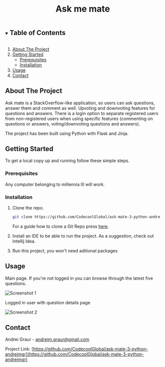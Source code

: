 <!-- PROJECT LOGO -->
<br />
<p align="center">

[comment]: <> (    <img src="images/logo.png" alt="Logo" width="80" height="80">)

[comment]: <> (  </a>)

  <h1 align="center">Ask me mate</h1>

<!-- TABLE OF CONTENTS -->
<details open="open">
  <summary><h2 style="display: inline-block">Table of Contents</h2></summary>
  <ol>
    <li>
      <a href="#about-the-project">About The Project</a>
    </li>
    <li>
      <a href="#getting-started">Getting Started</a>
      <ul>
        <li><a href="#prerequisites">Prerequisites</a></li>
        <li><a href="#installation">Installation</a></li>
      </ul>
    </li>
    <li><a href="#usage">Usage</a></li>
    <li><a href="#contact">Contact</a></li>
  </ol>
</details>

<!-- ABOUT THE PROJECT -->
## About The Project

Ask mate is a StackOverflow-like application, so users can ask questions, answer them and comment as well. Upvoting and downvoting features for questions and answers. There is a login option to separate registered users from non-registered users when using specific features (commenting on questions or answers, voting/downvoting questions and answers).

The project has been built using Python with Flask and Jinja.
    
<!-- GETTING STARTED -->
## Getting Started

To get a local copy up and running follow these simple steps.


### Prerequisites

Any computer belonging to millennia III will work.

### Installation

1. Clone the repo.
   ```sh
   git clone https://github.com/CodecoolGlobal/ask-mate-3-python-andreimgr
   ```
   For a guide how to clone a Git Repo press [here](https://docs.github.com/en/github/creating-cloning-and-archiving-repositories/cloning-a-repository-from-github/cloning-a-repository).

2. Install an IDE to be able to run the project. As a suggestion, check out Intellij Idea.

3. Run this project, you won't need aditional packages

  
<!-- USAGE EXAMPLES -->
## Usage

Main page. If you're not logged in you can browse through the latest five questions.

![Screenshot 1](https://user-images.githubusercontent.com/67573943/139800076-0b317ebc-3a6b-418b-8651-33dcf7b1bcff.png)
  
Logged in user with question details page
  
![Screenshot 2](https://user-images.githubusercontent.com/67573943/139800684-289b4492-a1ca-43b9-a822-1bbe6f89ec61.png)
  
<!-- CONTACT -->
## Contact

Andrei Graur - [andreim.graur@gmail.com](andreim.graur@gmail.com)

Project Link: [https://github.com/CodecoolGlobal/ask-mate-3-python-andreimgr](https://github.com/CodecoolGlobal/ask-mate-3-python-andreimgr)

